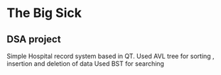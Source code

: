 # The Big Sick
## DSA project
Simple Hospital record system based in QT.
Used AVL tree for sorting , insertion and deletion of data
Used BST for searching
